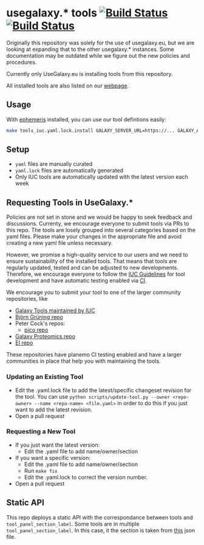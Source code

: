 # usegalaxy.\* tools [![Build Status](https://build.galaxyproject.eu/buildStatus/icon?style=flat-square&subject=Update%20Trusted&job=usegalaxy-eu%2Fupdate-trusted-tools)](https://build.galaxyproject.eu/job/usegalaxy-eu/job/update-trusted-tools/) [![Build Status](https://build.galaxyproject.eu/buildStatus/icon?style=flat-square&subject=Install%20Tools&job=usegalaxy-eu%2Finstall-tools)](https://build.galaxyproject.eu/job/usegalaxy-eu/job/install-tools/)


Originally this repository was solely for the use of usegalaxy.eu, but we are looking at expanding that to the other usegalaxy.\* instances.
Some documentation may be outdated while we figure out the new policies and procedures.

Currently only UseGalaxy.eu is installing tools from this repository.

All installed tools are also listed on our [webpage](https://galaxyproject.eu/tools).

## Usage

With [ephemeris](https://ephemeris.readthedocs.io/en/latest/) installed, you can use our tool defintions easily:

```bash
make tools_iuc.yaml.lock.install GALAXY_SERVER_URL=https://... GALAXY_API_KEY=...
```

## Setup

- `yaml` files are manually curated
- `yaml.lock` files are automatically generated
- Only IUC tools are automatically updated with the latest version each week

## Requesting Tools in UseGalaxy.\*

Policies are not set in stone and we would be happy to seek feedback and discussions.
Currenty, we encourage everyone to submit tools via PRs to this repo. The tools are losely grouped into several categories based on the yaml files. Please make your changes in the appropriate file and avoid creating a new yaml file unless necessary.

However, we promise a high-quality service to
our users and we need to ensure sustainability of the installed tools. That means that tools are regularly updated, tested
and can be adjusted to new developments.
Therefore, we encourage everyone to follow the [IUC Guidelines](https://galaxy-iuc-standards.readthedocs.io/en/latest/index.html) for tool development and have automatic testing enabled via [CI](https://en.wikipedia.org/wiki/Continuous_integration).

We encourage you to submit your tool to one of the larger community repositories, like

 * [Galaxy Tools maintained by IUC](https://github.com/galaxyproject/tools-iuc)
 * [Björn Grüning repo](https://github.com/bgruening/galaxytools)
 * Peter Cock's repos:
   * [pico repo](https://github.com/peterjc/pico_galaxy)
 * [Galaxy Proteomics repo](https://github.com/galaxyproteomics/tools-galaxyp)
 * [EI repo](https://github.com/TGAC/earlham-galaxytools)

 These repositories have planemo CI testing enabled and have a larger communities in place that help you with maintaining the
 tools.

### Updating an Existing Tool

- Edit the .yaml.lock file to add the latest/specific changeset revision for the tool. You can use `python scripts/update-tool.py --owner <repo-owner> --name <repo-name> <file.yaml>` in order to do this if you just want to add the latest revision.
- Open a pull request

### Requesting a New Tool

- If you just want the latest version:
	- Edit the .yaml file to add name/owner/section
- If you want a specific version:
	- Edit the .yaml file to add name/owner/section
	- Run `make fix`
	- Edit the .yaml.lock to correct the version number.
- Open a pull request

## Static API

This repo deploys a static API with the correspondance between tools and `tool_panel_section_label`.
Some tools are in multiple `tool_panel_section_label`.
In this case, it the section is taken from [this](./api/disambiguous_tool_category.json) json file.
